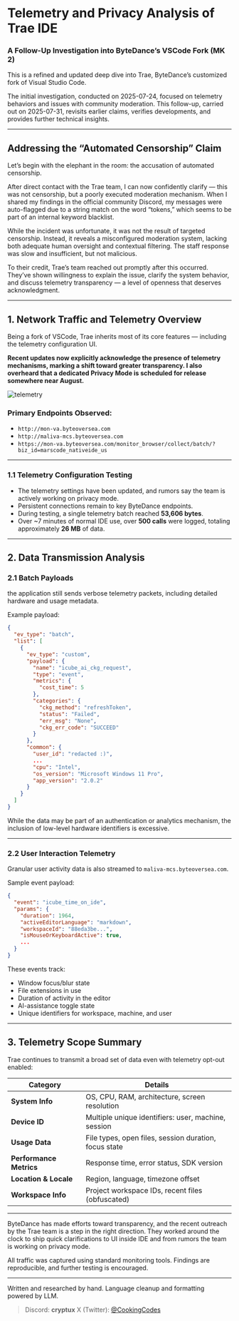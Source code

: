 # Telemetry and Privacy Analysis of Trae IDE

### A Follow-Up Investigation into ByteDance’s VSCode Fork (MK 2)

This is a refined and updated deep dive into Trae, ByteDance’s customized fork of Visual Studio Code.

The initial investigation, conducted on 2025-07-24, focused on telemetry behaviors and issues with community moderation. This follow-up, carried out on 2025-07-31, revisits earlier claims, verifies developments, and provides further technical insights.

---

## Addressing the “Automated Censorship” Claim

Let’s begin with the elephant in the room: the accusation of automated censorship.

After direct contact with the Trae team, I can now confidently clarify — this was not censorship, but a poorly executed moderation mechanism. When I shared my findings in the official community Discord, my messages were auto-flagged due to a string match on the word “tokens,” which seems to be part of an internal keyword blacklist.

While the incident was unfortunate, it was not the result of targeted censorship. Instead, it reveals a misconfigured moderation system, lacking both adequate human oversight and contextual filtering. The staff response was slow and insufficient, but not malicious.

To their credit, Trae’s team reached out promptly after this occurred. They’ve shown willingness to explain the issue, clarify the system behavior, and discuss telemetry transparency — a level of openness that deserves acknowledgment.

---

## 1. Network Traffic and Telemetry Overview

Being a fork of VSCode, Trae inherits most of its core features — including the telemetry configuration UI. 

**Recent updates now explicitly acknowledge the presence of telemetry mechanisms, marking a shift toward greater transparency. I also overheard that a dedicated Privacy Mode is scheduled for release somewhere near August.**

![telemetry](https://i.imgur.com/P8Vs0Sd.png)



### Primary Endpoints Observed:

* `http://mon-va.byteoversea.com`
* `http://maliva-mcs.byteoversea.com`
* `https://mon-va.byteoversea.com/monitor_browser/collect/batch/?biz_id=marscode_nativeide_us`

---

### 1.1 Telemetry Configuration Testing


* The telemetry settings have been updated, and rumors say the team is actively working on privacy mode.
* Persistent connections remain to key ByteDance endpoints.
* During testing, a single telemetry batch reached **53,606 bytes**.
* Over \~7 minutes of normal IDE use, over **500 calls** were logged, totaling approximately **26 MB** of data.

---

## 2. Data Transmission Analysis

### 2.1 Batch Payloads

the application still sends verbose telemetry packets, including detailed hardware and usage metadata.

Example payload:

```json
{
  "ev_type": "batch",
  "list": [
    {
      "ev_type": "custom",
      "payload": {
        "name": "icube_ai_ckg_request",
        "type": "event",
        "metrics": {
          "cost_time": 5
        },
        "categories": {
          "ckg_method": "refreshToken",
          "status": "Failed",
          "err_msg": "None",
          "ckg_err_code": "SUCCEED"
        }
      },
      "common": {
        "user_id": "redacted :)",
        ...
        "cpu": "Intel",
        "os_version": "Microsoft Windows 11 Pro",
        "app_version": "2.0.2"
      }
    }
  ]
}
```

While the data may be part of an authentication or analytics mechanism, the inclusion of low-level hardware identifiers is excessive.

---

### 2.2 User Interaction Telemetry

Granular user activity data is also streamed to `maliva-mcs.byteoversea.com`.

Sample event payload:

```json
{
  "event": "icube_time_on_ide",
  "params": {
    "duration": 1964,
    "activeEditorLanguage": "markdown",
    "workspaceId": "88eda3be...",
    "isMouseOrKeyboardActive": true,
    ...
  }
}
```

These events track:

* Window focus/blur state
* File extensions in use
* Duration of activity in the editor
* AI-assistance toggle state
* Unique identifiers for workspace, machine, and user

---

## 3. Telemetry Scope Summary

Trae continues to transmit a broad set of data even with telemetry opt-out enabled:

| Category                | Details                                               |
| ----------------------- | ----------------------------------------------------- |
| **System Info**         | OS, CPU, RAM, architecture, screen resolution         |
| **Device ID**           | Multiple unique identifiers: user, machine, session   |
| **Usage Data**          | File types, open files, session duration, focus state |
| **Performance Metrics** | Response time, error status, SDK version              |
| **Location & Locale**   | Region, language, timezone offset                     |
| **Workspace Info**      | Project workspace IDs, recent files (obfuscated)      |

---


ByteDance has made efforts toward transparency, and the recent outreach by the Trae team is a step in the right direction. They worked around the clock to ship quick clarifications to UI inside IDE and from rumors the team is working on privacy mode.

All traffic was captured using standard monitoring tools. Findings are reproducible, and further testing is encouraged.

---

Written and researched by hand.
Language cleanup and formatting powered by LLM.

> Discord: **cryptux**
> X (Twitter): [@CookingCodes](https://x.com/CookingCodes)
